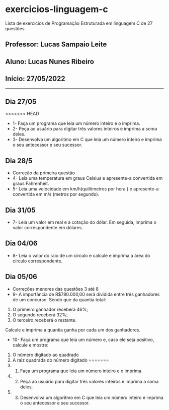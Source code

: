 
# exercicios-linguagem-c
Lista de exercícios de Programação Estruturada em linguagem C de 27 questões. 

## Professor: Lucas Sampaio Leite
## Aluno: Lucas Nunes Ribeiro   
## Início: 27/05/2022


***

## Dia 27/05
<<<<<<< HEAD
* 1- Faça um programa que leia um número inteiro e o imprima.
* 2- Peça ao usuário para digitar três valores inteiros e imprima a soma deles.
* 3- Desenvolva um algoritmo em C que leia um número inteiro e imprima o seu antecessor e seu sucessor.

## Dia 28/5
* Correção da primeira questão
* 4- Leia uma temperatura em graus Celsius e apresente-a convertida em graus Fahrenheit.
* 5- Leia uma velocidade em km/h(quilômetros por hora ) e apresente-a convertida em m/s (metros por segundo).

## Dia 31/05
* 7- Leia um valor em real e a cotação do dólar. Em seguida, imprima o valor correspondente em dólares.

## Dia 04/06
* 8- Leia o valor do raio de um círculo e calcule e imprima a área do círculo correspondente.

## Dia 05/06
* Correções menores das questões 3 até 8
* 9- A importância de R$780.000,00 será dividida entre três ganhadores de um concurso. Sendo que da quantia total:
1. O primeiro ganhador receberá 46%;
2. O segundo receberá 32%;
3. O terceiro receberá o restante.

Calcule e imprima a quantia ganha por cada um dos ganhadores.
* 10- Faça um programa que leia um número e, caso ele seja positivo, calcule e mostre:
1. O número digitado ao quadrado
2. A raiz quadrada do número digitado
=======
1. 1. Faça um programa que leia um número inteiro e o imprima.
2. 2. Peça ao usuário para digitar três valores inteiros e imprima a soma deles.
3. 3. Desenvolva um algoritmo em C que leia um número inteiro e imprima o seu antecessor e seu sucessor.
